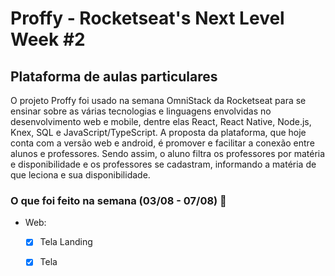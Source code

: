 # Proffy - Rocketseat's Next Level Week #2

## Plataforma de aulas particulares 

  O projeto Proffy foi usado na semana OmniStack da Rocketseat para se ensinar sobre as várias tecnologias e linguagens envolvidas no desenvolvimento web e mobile, dentre elas React, React Native, Node.js, Knex, SQL e JavaScript/TypeScript.
A proposta da plataforma, que hoje conta com a versão web e android, é promover e facilitar a conexão entre alunos e professores. Sendo assim, o aluno filtra os professores por matéria e disponibilidade e os professores se cadastram, informando a matéria de que leciona e sua disponibilidade.

### O que foi feito na semana (03/08 - 07/08) :rocket:
- Web:
  - [x] Tela Landing
  - [x] Tela 
 
